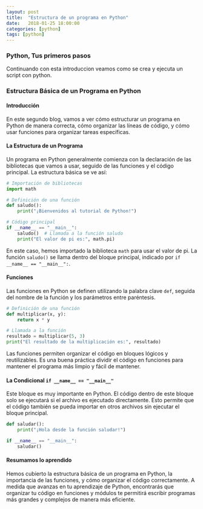 ```yaml
---
layout: post
title:  "Estructura de un programa en Python"
date:   2018-01-25 18:00:00
categories: [python]
tags: [python]
---
```


### Python, Tus primeros pasos

Continuando con esta introduccion veamos como se crea y ejecuta un script con python.


### Estructura Básica de un Programa en Python

#### Introducción

En este segundo blog, vamos a ver cómo estructurar un programa en Python de manera correcta, cómo organizar las líneas de código, y cómo usar funciones para organizar tareas específicas.

#### La Estructura de un Programa

Un programa en Python generalmente comienza con la declaración de las bibliotecas que vamos a usar, seguido de las funciones y el código principal. La estructura básica se ve así:

```python
# Importación de bibliotecas
import math

# Definición de una función
def saludo():
    print("¡Bienvenidos al tutorial de Python!")

# Código principal
if __name__ == "__main__":
    saludo()  # Llamada a la función saludo
    print("El valor de pi es:", math.pi)
```

En este caso, hemos importado la biblioteca `math` para usar el valor de pi. La función `saludo()` se llama dentro del bloque principal, indicado por `if __name__ == "__main__":`.

#### Funciones

Las funciones en Python se definen utilizando la palabra clave `def`, seguida del nombre de la función y los parámetros entre paréntesis.

```python
# Definición de una función
def multiplicar(x, y):
    return x * y

# Llamada a la función
resultado = multiplicar(5, 3)
print("El resultado de la multiplicación es:", resultado)
```

Las funciones permiten organizar el código en bloques lógicos y reutilizables. Es una buena práctica dividir el código en funciones para mantener el programa más limpio y fácil de mantener.

#### La Condicional `if __name__ == "__main__"`

Este bloque es muy importante en Python. El código dentro de este bloque solo se ejecutará si el archivo es ejecutado directamente. Esto permite que el código también se pueda importar en otros archivos sin ejecutar el bloque principal.

```python
def saludar():
    print("¡Hola desde la función saludar!")

if __name__ == "__main__":
    saludar()
```

#### Resumamos lo aprendido

Hemos cubierto la estructura básica de un programa en Python, la importancia de las funciones, y cómo organizar el código correctamente. A medida que avanzas en tu aprendizaje de Python, encontrarás que organizar tu código en funciones y módulos te permitirá escribir programas más grandes y complejos de manera más eficiente.

